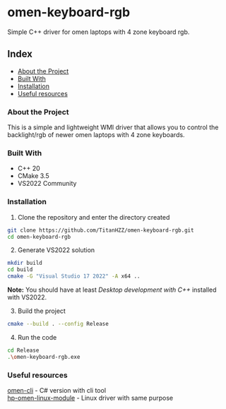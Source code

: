 # omen-keyboard-rgb
Simple C++ driver for omen laptops with 4 zone keyboard rgb.

## Index

* [About the Project](#about-the-project)
* [Built With](#built-with)
* [Installation](#installation)
* [Useful resources](#useful-resources)

### About the Project
This is a simple and lightweight WMI driver that allows you to control the backlight/rgb of newer omen laptops with 4 zone keyboards.

### Built With

* C++ 20
* CMake 3.5
* VS2022 Community

### Installation

1. Clone the repository and enter the directory created
```sh
git clone https://github.com/TitanHZZ/omen-keyboard-rgb.git
cd omen-keyboard-rgb
```
2. Generate VS2022 solution
```sh
mkdir build
cd build
cmake -G "Visual Studio 17 2022" -A x64 ..
```
**Note:** You should have at least *Desktop development with C++* installed with VS2022.

3. Build the project
```sh
cmake --build . --config Release
```

4. Run the code
```sh
cd Release
.\omen-keyboard-rgb.exe
```

### Useful resources
[omen-cli](https://github.com/thebongy/omen-cli) - C# version with cli tool  
[hp-omen-linux-module](https://github.com/pelrun/hp-omen-linux-module) - Linux driver with same purpose
